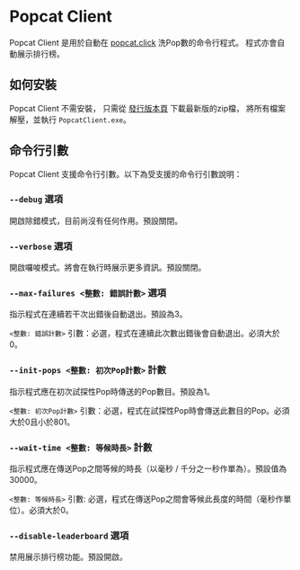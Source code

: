 # Popcat Client
Popcat Client 是用於自動在 [popcat.click](https://popcat.click) 洗Pop數的命令行程式。 程式亦會自動展示排行榜。

## 如何安裝
Popcat Client 不需安裝，
只需從 [發行版本頁](https://github.com/ShingZhanho/PopcatClient/releases) 下載最新版的zip檔，
將所有檔案解壓，並執行 `PopcatClient.exe`。

## 命令行引數
Popcat Client 支援命令行引數。以下為受支援的命令行引數說明：

### `--debug` 選項
開啟除錯模式，目前尚沒有任何作用。預設關閉。

### `--verbose` 選項
開啟囉唆模式。將會在執行時展示更多資訊。預設關閉。

### `--max-failures <整數: 錯誤計數>` 選項
指示程式在連續若干次出錯後自動退出。預設為3。

`<整數: 錯誤計數>` 引數：必選，程式在連續此次數出錯後會自動退出。必須大於0。

### `--init-pops <整數: 初次Pop計數>` 計數
指示程式應在初次試探性Pop時傳送的Pop數目。預設為1。

`<整數: 初次Pop計數>` 引數：必選，程式在試探性Pop時會傳送此數目的Pop。必須大於0且小於801。

### `--wait-time <整數: 等候時長>` 計數
指示程式應在傳送Pop之間等候的時長（以毫秒 / 千分之一秒作單為）。預設值為30000。

`<整數: 等候時長>` 引數: 必選，程式在傳送Pop之間會等候此長度的時間（毫秒作單位）。必須大於0。

### `--disable-leaderboard` 選項
禁用展示排行榜功能。預設開啟。

